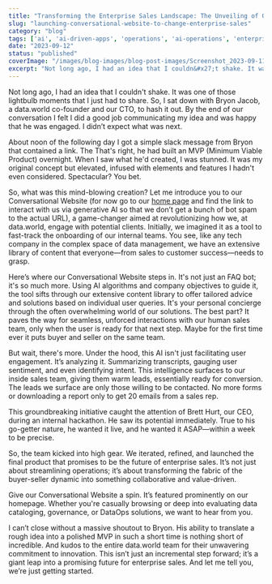 ```yaml
---
title: "Transforming the Enterprise Sales Landscape: The Unveiling of Our Conversational Website"
slug: "launching-conversational-website-to-change-enterprise-sales"
category: "blog"
tags: ['ai', 'ai-driven-apps', 'operations', 'ai-operations', 'enterprise']
date: "2023-09-12"
status: "published"
coverImage: "/images/blog-images/blog-post-images/Screenshot_2023-09-11_at_10.30.13_PM.png"
excerpt: "Not long ago, I had an idea that I couldn&#x27;t shake. It was one of those lightbulb moments that I just had to share. So, I sat down with Bryon Jacob, a data.world co-founder and our CTO, to hash it o..."
---
```


Not long ago, I had an idea that I couldn't shake. It was one of those lightbulb moments that I just had to share. So, I sat down with Bryon Jacob, a data.world co-founder and our CTO, to hash it out. By the end of our conversation I felt I did a good job communicating my idea and was happy that he was engaged. I didn’t expect what was next. 

About noon of the following day I got a simple slack message from Bryon that contained a link. The That's right, he had built an MVP (Minimum Viable Product) overnight. When I saw what he'd created, I was stunned. It was my original concept but elevated, infused with elements and features I hadn't even considered. Spectacular? You bet.

So, what was this mind-blowing creation? Let me introduce you to our Conversational Website (for now go to our [home page](https://data.world/home) and find the link to interact with us via generative AI so that we don’t get a bunch of bot spam to the actual URL), a game-changer aimed at revolutionizing how we, at data.world, engage with potential clients. Initially, we imagined it as a tool to fast-track the onboarding of our internal teams. You see, like any tech company in the complex space of data management, we have an extensive library of content that everyone—from sales to customer success—needs to grasp.

Here’s where our Conversational Website steps in. It's not just an FAQ bot; it's so much more. Using AI algorithms and company objectives to guide it, the tool sifts through our extensive content library to offer tailored advice and solutions based on individual user queries. It's your personal concierge through the often overwhelming world of our solutions. The best part? It paves the way for seamless, unforced interactions with our human sales team, only when the user is ready for that next step. Maybe for the first time ever it puts buyer and seller on the same team.

But wait, there's more. Under the hood, this AI isn't just facilitating user engagement. It’s analyzing it. Summarizing transcripts, gauging user sentiment, and even identifying intent. This intelligence surfaces to our inside sales team, giving them warm leads, essentially ready for conversion. The leads we surface are only those willing to be contacted. No more forms or downloading a report only to get 20 emails from a sales rep. 

This groundbreaking initiative caught the attention of Brett Hurt, our CEO, during an internal hackathon. He saw its potential immediately. True to his go-getter nature, he wanted it live, and he wanted it ASAP—within a week to be precise.

So, the team kicked into high gear. We iterated, refined, and launched the final product that promises to be the future of enterprise sales. It’s not just about streamlining operations; it’s about transforming the fabric of the buyer-seller dynamic into something collaborative and value-driven.

Give our Conversational Website a spin. It’s featured prominently on our homepage. Whether you're casually browsing or deep into evaluating data cataloging, governance, or DataOps solutions, we want to hear from you.

I can’t close without a massive shoutout to Bryon. His ability to translate a rough idea into a polished MVP in such a short time is nothing short of incredible. And kudos to the entire data.world team for their unwavering commitment to innovation. This isn’t just an incremental step forward; it’s a giant leap into a promising future for enterprise sales. And let me tell you, we’re just getting started.


